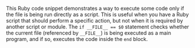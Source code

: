 
This Ruby code snippet demonstrates a way to execute some code only if the file is being run directly as a script. This is useful when you have a Ruby script that should perform a specific action, but not when it is required by another script or module. The `if __FILE__ == $0` statement checks whether the current file (referenced by `__FILE__`) is being executed as a main program, and if so, executes the code inside the `end` block.